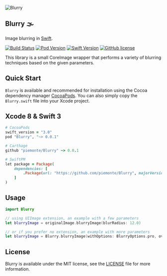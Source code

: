 ![Blurry](https://github.com/piemonte/Blurry/blob/master/Blurry.png)

## Blurry 🌫

Image blurring in [Swift](https://developer.apple.com/swift/).

[![Build Status](https://travis-ci.org/piemonte/Blurry.svg?branch=master)](https://travis-ci.org/piemonte/Blurry) [![Pod Version](https://img.shields.io/cocoapods/v/Blurry.svg?style=flat)](http://cocoadocs.org/docsets/Blurry/) [![Swift Version](https://img.shields.io/badge/language-swift%203.0-brightgreen.svg)](https://developer.apple.com/swift) [![GitHub license](https://img.shields.io/badge/license-MIT-lightgrey.svg)](https://github.com/piemonte/Blurry/blob/master/LICENSE)

This library is a small CoreImage wrapper that performs a variety of blurring techniques based on the given parameters.

## Quick Start

`Blurry` is available and recommended for installation using the Cocoa dependency manager [CocoaPods](http://cocoapods.org/). You can also simply copy the `Blurry.swift` file into your Xcode project.

## Xcode 8 & Swift 3

```ruby
# CocoaPods
swift_version = "3.0"
pod "Blurry", "~> 0.0.1"

# Carthage
github "piemonte/Blurry" ~> 0.0.1

# SwiftPM
let package = Package(
    dependencies: [
        .Package(url: "https://github.com/piemonte/Blurry", majorVersion: 0)
    ]
)
```

## Usage

``` Swift
import Blurry
```

```swift
// using UIImage extension, an example with a few parameters
let blurryImage = originalImage.blurryImage(blurRadius: 12.0)

// or if you prefer no extension, an example with more parameters
let blurryImage = Blurry.blurryImage(withOptions: BlurryOptions.pro, overlayColor: overlayColor, forImage: sampleImage, size: sampleImage.size, blurRadius: 12.0)

```

## License

Blurry is available under the MIT license, see the [LICENSE](https://github.com/piemonte/blurry/blob/master/LICENSE) file for more information.
